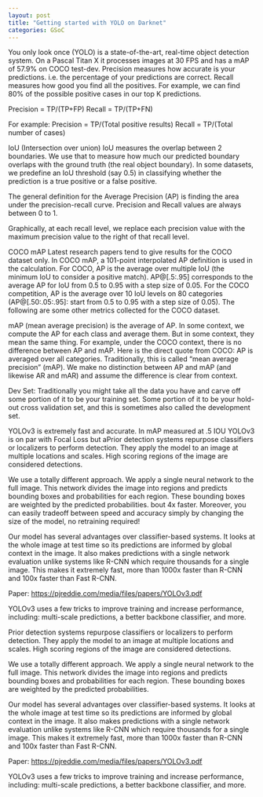 ```yaml
---
layout: post
title: "Getting started with YOLO on Darknet"
categories: GSoC
---
```


You only look once (YOLO) is a state-of-the-art, real-time object detection system. On a Pascal Titan X it processes images at 30 FPS and has a mAP of 57.9% on COCO test-dev.
Precision measures how accurate is your predictions. i.e. the percentage of your predictions are correct.
Recall measures how good you find all the positives. For example, we can find 80% of the possible positive cases in our top K predictions.

Precision = TP/(TP+FP)
Recall = TP/(TP+FN)

For example: 
Precision = TP/(Total positive results)
Recall = TP/(Total number of cases)

IoU (Intersection over union)
IoU measures the overlap between 2 boundaries. We use that to measure how much our predicted boundary overlaps with the ground truth (the real object boundary). In some datasets, we predefine an IoU threshold (say 0.5) in classifying whether the prediction is a true positive or a false positive.

The general definition for the Average Precision (AP) is finding the area under the precision-recall curve.
Precision and Recall values are always between 0 to 1.

Graphically, at each recall level, we replace each precision value with the maximum precision value to the right of that recall level.

COCO mAP
Latest research papers tend to give results for the COCO dataset only. In COCO mAP, a 101-point interpolated AP definition is used in the calculation. For COCO, AP is the average over multiple IoU (the minimum IoU to consider a positive match). AP@[.5:.95] corresponds to the average AP for IoU from 0.5 to 0.95 with a step size of 0.05. For the COCO competition, AP is the average over 10 IoU levels on 80 categories (AP@[.50:.05:.95]: start from 0.5 to 0.95 with a step size of 0.05). The following are some other metrics collected for the COCO dataset.

mAP (mean average precision) is the average of AP. In some context, we compute the AP for each class and average them. But in some context, they mean the same thing. For example, under the COCO context, there is no difference between AP and mAP. Here is the direct quote from COCO:
AP is averaged over all categories. Traditionally, this is called “mean average precision” (mAP). We make no distinction between AP and mAP (and likewise AR and mAR) and assume the difference is clear from context.

Dev Set: Traditionally you might take all the data you have and carve off some portion of it to be your training set. Some portion of it to be your hold-out cross validation set, and this is sometimes also called the development set.

YOLOv3 is extremely fast and accurate. In mAP measured at .5 IOU YOLOv3 is on par with Focal Loss but aPrior detection systems repurpose classifiers or localizers to perform detection. They apply the model to an image at multiple locations and scales. High scoring regions of the image are considered detections.

We use a totally different approach. We apply a single neural network to the full image. This network divides the image into regions and predicts bounding boxes and probabilities for each region. These bounding boxes are weighted by the predicted probabilities.
bout 4x faster. Moreover, you can easily tradeoff between speed and accuracy simply by changing the size of the model, no retraining required!

Our model has several advantages over classifier-based systems. It looks at the whole image at test time so its predictions are informed by global context in the image. It also makes predictions with a single network evaluation unlike systems like R-CNN which require thousands for a single image. This makes it extremely fast, more than 1000x faster than R-CNN and 100x faster than Fast R-CNN.

Paper: https://pjreddie.com/media/files/papers/YOLOv3.pdf

YOLOv3 uses a few tricks to improve training and increase performance, including: multi-scale predictions, a better backbone classifier, and more. 

Prior detection systems repurpose classifiers or localizers to perform detection. They apply the model to an image at multiple locations and scales. High scoring regions of the image are considered detections.

We use a totally different approach. We apply a single neural network to the full image. This network divides the image into regions and predicts bounding boxes and probabilities for each region. These bounding boxes are weighted by the predicted probabilities.

Our model has several advantages over classifier-based systems. It looks at the whole image at test time so its predictions are informed by global context in the image. It also makes predictions with a single network evaluation unlike systems like R-CNN which require thousands for a single image. This makes it extremely fast, more than 1000x faster than R-CNN and 100x faster than Fast R-CNN.

Paper: https://pjreddie.com/media/files/papers/YOLOv3.pdf

YOLOv3 uses a few tricks to improve training and increase performance, including: multi-scale predictions, a better backbone classifier, and more. 
